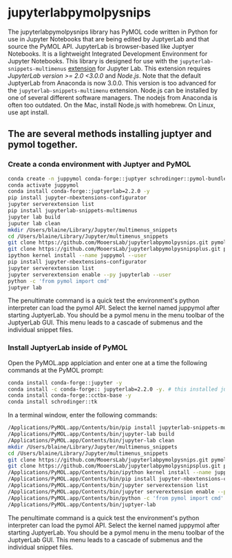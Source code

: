 # jupyterlabpymolpysnips

The jupyterlabpymolpysnips library has PyMOL code written in Python for use in Jupyter Notebooks that are being edited by JuptyerLab and that source the PyMOL API.
JupyterLab is browser-based like Juptyer Notebooks. 
It is a lightweight Integrated Development Environment for Jupyter Notebooks.
This library is designed for use with the `jupyterlab-snippets-multimenus` [extension](https://github.com/kuanpern/jupyterlab-snippets-multimenus) for Jupyter Lab.
This extension requires *JupyterLab version >= 2.0 <3.0.0* and *Node.js*.
Note that the default JuptyerLab from Anaconda is now 3.0.0.
This version is too advanced for the `jupyterlab-snippets-multimenu` extension.
Node.js can be installed by one of several different software managers.
The nodejs from Anaconda is often too outdated.
On the Mac, install Node.js with homebrew.
On Linux, use apt install. 

## The are several methods installing juptyer and pymol together.

### Create a conda environment with Juptyer and PyMOL

```bash
conda create -n juppymol conda-forge::juptyer schrodinger::pymol-bundle
conda activate juppymol
conda install conda-forge::juptyerlab=2.2.0 -y
pip install jupyter-nbextensions-configurator
jupyter serverextension list
pip install jupyterlab-snippets-multimenus
jupyter lab build 
juputer lab clean
mkdir /Users/blaine/Library/Jupyter/multimenus_snippets
cd /Users/blaine/Library/Jupyter/multimenus_snippets
git clone https://github.com/MooersLab/jupyterlabpymolpysnips.git pymol
git clone https://github.com/MooersLab/jupyterlabpymolpysnipsplus.git pymol+
ipython kernel install --name juppymol --user
pip install jupyter-nbextensions-configurator
jupyter serverextension list
jupyter serverextension enable --py jupyterlab --user
python -c 'from pymol import cmd'
juptyer lab
```

The penultimate command is a quick test the environment's python interpreter can load the pymol API.
Select the kernel named juppymol after starting JuptyerLab.
You should be a pymol menu in the menu toolbar of the JuptyerLab GUI.
This menu leads to a cascade of submenus and the individual snippet files.


### Install JuptyerLab inside of PyMOL

Open the PyMOL.app applciation and enter one at a time the following commands at the PyMOL prompt:

```bash
conda install conda-forge::jupyter -y
conda install -c conda-forge:: jupyterlab=2.2.0 -y. # this installed jupyterlab-3.0.0
conda install conda-forge::cctbx-base -y
conda install schrodinger::tk
```

In a terminal window, enter the following commands:

```bash
/Applications/PyMOL.app/Contents/bin/pip install jupyterlab-snippets-multimenus
/Applications/PyMOL.app/Contents/bin/jupyter-lab build
/Applications/PyMOL.app/Contents/bin/jupyter-lab clean
mkdir /Users/blaine/Library/Jupyter/multimenus_snippets
cd /Users/blaine/Library/Jupyter/multimenus_snippets
git clone https://github.com/MooersLab/jupyterlabpymolpysnips.git pymol
git clone https://github.com/MooersLab/jupyterlabpymolpysnipsplus.git pymol+
/Applications/PyMOL.app/Contents/bin/ipython kernel install --name juppymol --user
/Applications/PyMOL.app/Contents/bin/pip install jupyter-nbextensions-configurator
/Applications/PyMOL.app/Contents/bin/jupyter serverextension list
/Applications/PyMOL.app/Contents/bin/jupyter serverextension enable --py jupyterlab --user
/Applications/PyMOL.app/Contents/bin/python -c 'from pymol import cmd'
/Applications/PyMOL.app/Contents/bin/juptyer-lab
```

The penultimate command is a quick test the environment's python interpreter can load the pymol API.
Select the kernel named juppymol after starting JuptyerLab.
You should be a pymol menu in the menu toolbar of the JuptyerLab GUI.
This menu leads to a cascade of submenus and the individual snippet files.

